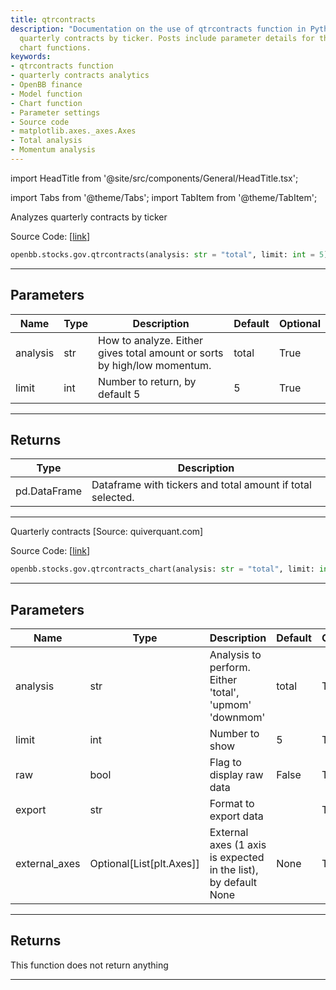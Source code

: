 ```yaml
---
title: qtrcontracts
description: "Documentation on the use of qtrcontracts function in Python for analyzing"
  quarterly contracts by ticker. Posts include parameter details for the model and
  chart functions.
keywords:
- qtrcontracts function
- quarterly contracts analytics
- OpenBB finance
- Model function
- Chart function
- Parameter settings
- Source code
- matplotlib.axes._axes.Axes
- Total analysis
- Momentum analysis
---
```


import HeadTitle from '@site/src/components/General/HeadTitle.tsx';

<HeadTitle title="stocks.gov.qtrcontracts - Reference | OpenBB SDK Docs" />

import Tabs from '@theme/Tabs';
import TabItem from '@theme/TabItem';

<Tabs>
<TabItem value="model" label="Model" default>

Analyzes quarterly contracts by ticker

Source Code: [[link](https://github.com/OpenBB-finance/OpenBBTerminal/tree/main/openbb_terminal/stocks/government/quiverquant_model.py#L482)]

```python
openbb.stocks.gov.qtrcontracts(analysis: str = "total", limit: int = 5)
```

---

## Parameters

| Name | Type | Description | Default | Optional |
| ---- | ---- | ----------- | ------- | -------- |
| analysis | str | How to analyze.  Either gives total amount or sorts by high/low momentum. | total | True |
| limit | int | Number to return, by default 5 | 5 | True |


---

## Returns

| Type | Description |
| ---- | ----------- |
| pd.DataFrame | Dataframe with tickers and total amount if total selected. |
---

</TabItem>
<TabItem value="view" label="Chart">

Quarterly contracts [Source: quiverquant.com]

Source Code: [[link](https://github.com/OpenBB-finance/OpenBBTerminal/tree/main/openbb_terminal/stocks/government/quiverquant_view.py#L446)]

```python
openbb.stocks.gov.qtrcontracts_chart(analysis: str = "total", limit: int = 5, raw: bool = False, export: str = "", external_axes: Optional[List[matplotlib.axes._axes.Axes]] = None)
```

---

## Parameters

| Name | Type | Description | Default | Optional |
| ---- | ---- | ----------- | ------- | -------- |
| analysis | str | Analysis to perform.  Either 'total', 'upmom' 'downmom' | total | True |
| limit | int | Number to show | 5 | True |
| raw | bool | Flag to display raw data | False | True |
| export | str | Format to export data |  | True |
| external_axes | Optional[List[plt.Axes]] | External axes (1 axis is expected in the list), by default None | None | True |


---

## Returns

This function does not return anything

---

</TabItem>
</Tabs>
